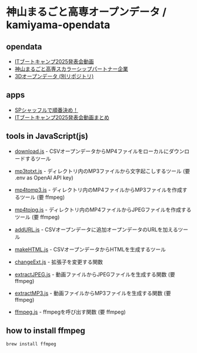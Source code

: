 # 神山まるごと高専オープンデータ / kamiyama-opendata
 
## opendata

- [ITブートキャンプ2025発表会動画](it-bootcamp-2025.csv)
- [神山まるごと高専スカラーシップパートナー企業](kamiyama-scholarship-partners.csv)
- [3Dオープンデータ (別リポジトリ)](https://github.com/kamiyama-kosen/3d-opendata/)

## apps

- [SPシャッフルで順番決め！](https://github.com/kamiyama-kosen/sp-shuffle)
- [ITブートキャンプ2025発表会動画まとめ](https://kamiyama-kosen.github.io/kamiyama-opendata/it-bootcamp-2025.html)

## tools in JavaScript(js)

- [download.js](download.js) - CSVオープンデータからMP4ファイルをローカルにダウンロードするツール
- [mp3totxt.js](mp3totxt.js) - ディレクトリ内のMP3ファイルから文字起こしするツール (要 .env as OpenAI API key)
- [mp4tomp3.js](mp3totxt.js) - ディレクトリ内のMP4ファイルからMP3ファイルを作成するツール (要 ffmpeg)
- [mp4tojpg.js](mp3tojpg.js) - ディレクトリ内のMP4ファイルからJPEGファイルを作成するツール (要 ffmpeg)
- [addURL.js](addURL.js) - CSVオープンデータに追加オープンデータのURLを加えるツール
- [makeHTML.js](makeHTML.js) - CSVオープンデータからHTMLを生成するツール

- [changeExt.js](changeExt.js) - 拡張子を変更する関数
- [extractJPEG.js](extractJPEG.js) - 動画ファイルからJPEGファイルを生成する関数 (要 ffmpeg)
- [extractMP3.js](extractMP3.js) - 動画ファイルからMP3ファイルを生成する関数 (要 ffmpeg)
- [ffmpeg.js](ffmpeg.js) - ffmpegを呼び出す関数 (要 ffmpeg)

## how to install ffmpeg

```sh
brew install ffmpeg
```
